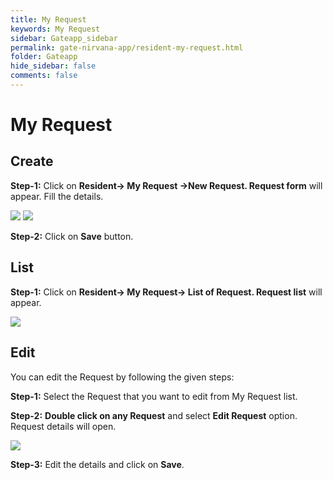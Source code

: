 ```yaml
---
title: My Request
keywords: My Request
sidebar: Gateapp_sidebar
permalink: gate-nirvana-app/resident-my-request.html
folder: Gateapp
hide_sidebar: false
comments: false
---
```


# My Request

## Create

**Step-1:**  Click on **Resident-> My Request ->New Request. Request form** will appear. Fill the details.

![](/images/Resident-My-Request-Options.png)
![](/images/Resident-Request-Form.png)

**Step-2:** Click on **Save** button.

## List

**Step-1:**  Click on **Resident-> My Request-> List of Request. Request list** will appear.

![](/images/Resident-Request-List.png)

## Edit

You can edit the Request by following the given steps:

**Step-1:** Select the Request that you want to edit from My Request list.

**Step-2:** **Double click on any Request** and select **Edit Request** option. Request details will open.

![](/images/Resident-Request-Details.png)

**Step-3:** Edit the details and click on **Save**.
